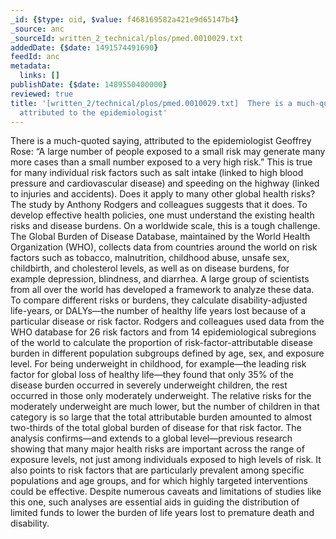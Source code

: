 ```yaml
---
_id: {$type: oid, $value: f468169582a421e9d65147b4}
_source: anc
_sourceId: written_2_technical/plos/pmed.0010029.txt
addedDate: {$date: 1491574491690}
feedId: anc
metadata:
  links: []
publishDate: {$date: 1489550400000}
reviewed: true
title: '[written_2/technical/plos/pmed.0010029.txt]  There is a much-quoted saying,
  attributed to the epidemiologist'
---
```

<ignore  id='undefined'>There</ignore> is a much-quoted saying, attributed to the epidemiologist Geoffrey Rose: “A large
number of people exposed to a small risk may generate many more cases than a small number
exposed to a very high risk.” This is true for many individual risk factors such as salt
intake (linked to high blood pressure and cardiovascular disease) and speeding on the
highway (linked to injuries and accidents). Does it apply to many other global health
risks? The study by Anthony Rodgers and colleagues suggests that it does.
To develop effective health policies, one must understand the existing health risks and
disease burdens. On a worldwide scale, this is a tough challenge. The Global Burden of
Disease Database, maintained by the World Health Organization (WHO), collects data from
countries around the world on risk factors such as tobacco, malnutrition, childhood abuse,
unsafe sex, childbirth, and cholesterol levels, as well as on disease burdens, for example
depression, blindness, and diarrhea. A large group of scientists from all over the world
has developed a framework to analyze these data. To compare different risks or burdens,
they calculate disability-adjusted life-years, or DALYs—the number of healthy life years
lost because of a particular disease or risk factor.
Rodgers and colleagues used data from the WHO database for 26 risk factors and from 14
epidemiological subregions of the world to calculate the proportion of
risk-factor-attributable disease burden in different population subgroups defined by age,
sex, and exposure level. For being underweight in childhood, for example—the leading risk
factor for global loss of healthy life—they found that only 35% of the disease burden
occurred in severely underweight children, the rest occurred in those only moderately
underweight. The relative risks for the moderately underweight are much lower, but the
number of children in that category is so large that the total attributable burden amounted
to almost two-thirds of the total global burden of disease for that risk factor.
The analysis confirms—and extends to a global level—previous research showing that many
major health risks are important across the range of exposure levels, not just among
individuals exposed to high levels of risk. It also points to risk factors that are
particularly prevalent among specific populations and age groups, and for which highly
targeted interventions could be effective.
Despite numerous caveats and limitations of studies like this one, such analyses are
essential aids in guiding the distribution of limited funds to lower the burden of life
years lost to premature death and disability.